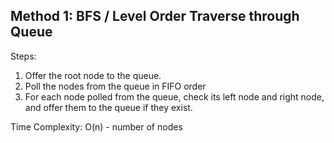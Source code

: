 ## Method 1: BFS / Level Order Traverse through Queue

Steps:
1) Offer the root node to the queue.
2) Poll the nodes from the queue in FIFO order
3) For each node polled from the queue, check its left node and right node, and offer them to the queue if they exist.

Time Complexity: O(n) - number of nodes

